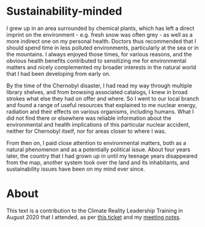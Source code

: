 # Sustainability-minded

I grew up in an area surrounded by chemical plants, which has left a direct imprint on the environment - e.g. fresh snow was often grey - as well as a more indirect one on my personal health. Doctors thus recommended that I should spend time in less polluted environments, particularly at the sea or in the mountains. I always enjoyed those times, for various reasons, and the obvious health benefits contributed to sensitizing me for environmental matters and nicely complemented my broader interests in the natural world that I had been developing from early on.

By the time of the Chernobyl disaster, I had read my way through multiple library shelves, and from browsing associated catalogs, I knew in broad strokes what else they had on offer and where. So I went to our local branch and found a range of useful resources that explained to me nuclear energy, radiation and their effects on various organisms, including humans. What I did not find there or elsewhere was reliable information about the environmental and health implications of this particular nuclear accident, neither for Chernobyl itself, nor for areas closer to where I was.

From then on, I paid close attention to environmental matters, both as a natural phenomenon and as a potentially political issue. About four years later, the country that I had grown up in until my teenage years disappeared from the map, another system took over the land and its inhabitants, and sustainability issues have been on my mind ever since.

# About

This text is a contribution to the Climate Reality Leadership Training in August 2020 that I attended, as per [this ticket](https://github.com/Daniel-Mietchen/events/issues/697) and my [meeting notes](https://github.com/Daniel-Mietchen/events/blob/master/Summer-2020-Climate-Reality-Leadership-Corps-Global-Training.md).

